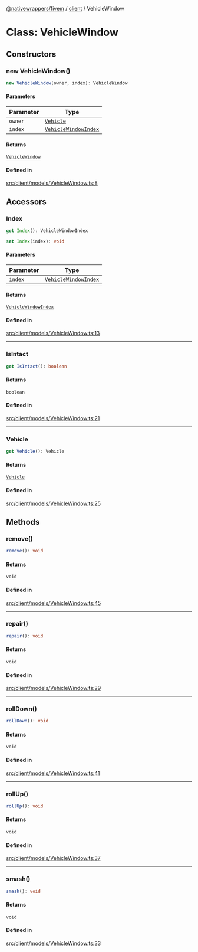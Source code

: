 [@nativewrappers/fivem](../../README.md) / [client](../README.md) / VehicleWindow

# Class: VehicleWindow

## Constructors

### new VehicleWindow()

```ts
new VehicleWindow(owner, index): VehicleWindow
```

#### Parameters

| Parameter | Type |
| ------ | ------ |
| `owner` | [`Vehicle`](Vehicle.md) |
| `index` | [`VehicleWindowIndex`](../enumerations/VehicleWindowIndex.md) |

#### Returns

[`VehicleWindow`](VehicleWindow.md)

#### Defined in

[src/client/models/VehicleWindow.ts:8](https://github.com/nativewrappers/fivem/blob/6b247f1270087bcd3ee455389e3e7f1c86c9b619/src/client/models/VehicleWindow.ts#L8)

## Accessors

### Index

```ts
get Index(): VehicleWindowIndex
```

```ts
set Index(index): void
```

#### Parameters

| Parameter | Type |
| ------ | ------ |
| `index` | [`VehicleWindowIndex`](../enumerations/VehicleWindowIndex.md) |

#### Returns

[`VehicleWindowIndex`](../enumerations/VehicleWindowIndex.md)

#### Defined in

[src/client/models/VehicleWindow.ts:13](https://github.com/nativewrappers/fivem/blob/6b247f1270087bcd3ee455389e3e7f1c86c9b619/src/client/models/VehicleWindow.ts#L13)

***

### IsIntact

```ts
get IsIntact(): boolean
```

#### Returns

`boolean`

#### Defined in

[src/client/models/VehicleWindow.ts:21](https://github.com/nativewrappers/fivem/blob/6b247f1270087bcd3ee455389e3e7f1c86c9b619/src/client/models/VehicleWindow.ts#L21)

***

### Vehicle

```ts
get Vehicle(): Vehicle
```

#### Returns

[`Vehicle`](Vehicle.md)

#### Defined in

[src/client/models/VehicleWindow.ts:25](https://github.com/nativewrappers/fivem/blob/6b247f1270087bcd3ee455389e3e7f1c86c9b619/src/client/models/VehicleWindow.ts#L25)

## Methods

### remove()

```ts
remove(): void
```

#### Returns

`void`

#### Defined in

[src/client/models/VehicleWindow.ts:45](https://github.com/nativewrappers/fivem/blob/6b247f1270087bcd3ee455389e3e7f1c86c9b619/src/client/models/VehicleWindow.ts#L45)

***

### repair()

```ts
repair(): void
```

#### Returns

`void`

#### Defined in

[src/client/models/VehicleWindow.ts:29](https://github.com/nativewrappers/fivem/blob/6b247f1270087bcd3ee455389e3e7f1c86c9b619/src/client/models/VehicleWindow.ts#L29)

***

### rollDown()

```ts
rollDown(): void
```

#### Returns

`void`

#### Defined in

[src/client/models/VehicleWindow.ts:41](https://github.com/nativewrappers/fivem/blob/6b247f1270087bcd3ee455389e3e7f1c86c9b619/src/client/models/VehicleWindow.ts#L41)

***

### rollUp()

```ts
rollUp(): void
```

#### Returns

`void`

#### Defined in

[src/client/models/VehicleWindow.ts:37](https://github.com/nativewrappers/fivem/blob/6b247f1270087bcd3ee455389e3e7f1c86c9b619/src/client/models/VehicleWindow.ts#L37)

***

### smash()

```ts
smash(): void
```

#### Returns

`void`

#### Defined in

[src/client/models/VehicleWindow.ts:33](https://github.com/nativewrappers/fivem/blob/6b247f1270087bcd3ee455389e3e7f1c86c9b619/src/client/models/VehicleWindow.ts#L33)
